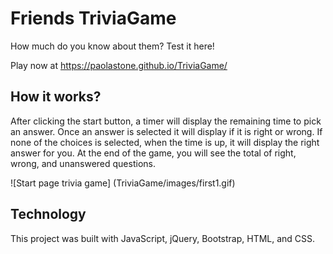 # Friends TriviaGame

How much do you know about them? Test it here!

Play now at https://paolastone.github.io/TriviaGame/

## How it works?

After clicking the start button, a timer will display the remaining time to pick an answer.
Once an answer is selected it will display if it is right or wrong.
If none of the choices is selected, when the time is up, it will display the right answer for you.
At the end of the game, you will see the total of right, wrong, and unanswered questions.

![Start page trivia game] (TriviaGame/images/first1.gif)

## Technology
This project was built with JavaScript, jQuery, Bootstrap, HTML, and CSS.
